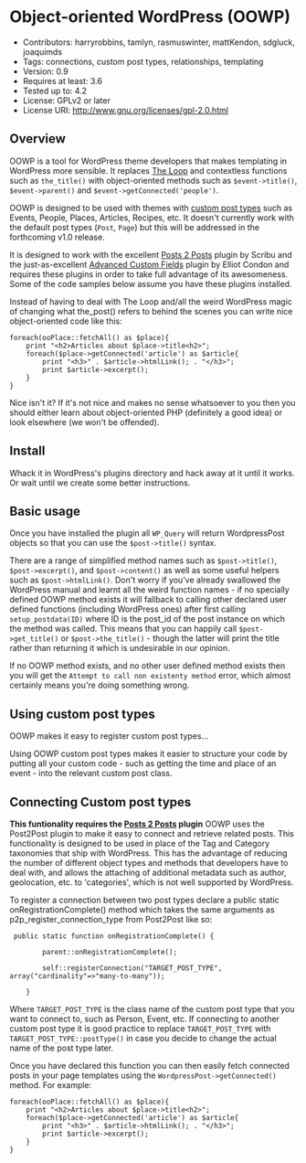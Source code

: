 # Object-oriented WordPress (OOWP)

- Contributors: harryrobbins, tamlyn, rasmuswinter, mattKendon, sdgluck, joaquimds
- Tags: connections, custom post types, relationships, templating
- Version: 0.9
- Requires at least: 3.6
- Tested up to: 4.2
- License: GPLv2 or later
- License URI: http://www.gnu.org/licenses/gpl-2.0.html

## Overview
OOWP is a tool for WordPress theme developers that makes templating in WordPress more sensible. It replaces [The Loop](https://codex.wordpress.org/The_Loop) and contextless functions such as `the_title()` with object-oriented methods such as `$event->title()`, `$event->parent()` and `$event->getConnected('people')`.

OOWP is designed to be used with themes with [custom post types](https://codex.wordpress.org/Post_Types) such as Events, People, Places, Articles, Recipes, etc. It doesn't currently work with the default post types (`Post`, `Page`) but this will be addressed in the forthcoming v1.0 release.

It is designed to work with the excellent [Posts 2 Posts](https://github.com/scribu/wp-posts-to-posts) plugin by Scribu and the just-as-excellent [Advanced Custom Fields](https://github.com/elliotcondon/acf) plugin by Elliot Condon and requires these plugins in order to take full advantage of its awesomeness. Some of the code samples below assume you have these plugins installed.

Instead of having to deal with The Loop and/all the weird WordPress magic of changing what the_post() refers to behind the scenes you can write nice object-oriented code like this:

```
foreach(ooPlace::fetchAll() as $place){
    print "<h2>Articles about $place->title<h2>";
    foreach($place->getConnected('article') as $article{
        print "<h3>" . $article->htmlLink(); . "</h3>";
        print $article->excerpt();
    }
}
```

Nice isn't it? If it's not nice and makes no sense whatsoever to you then you should either learn about object-oriented PHP (definitely a good idea) or look elsewhere (we won't be offended).


## Install
Whack it in WordPress's plugins directory and hack away at it until it works. Or wait until we create some better instructions.

## Basic usage
Once you have installed the plugin all `WP_Query` will return WordpressPost objects so that you can use the `$post->title()` syntax.

There are a range of simplified method names such as `$post->title()`, `$post->excerpt()`, and `$post->content()` as well as some useful helpers such as `$post->htmlLink()`. Don't worry if you've already swallowed the WordPress manual and learnt all the weird function names - if no specially defined OOWP method exists it will fallback to calling other declared user defined functions (including WordPress ones) after first calling `setup_postdata(ID)` where ID is the post_id of the post instance on which the method was called. This means that you can happily call `$post->get_title()` or `$post->the_title()` - though the latter will print the title rather than returning it which is undesirable in our opinion.

If no OOWP method exists, and no other user defined method exists then you will get the `Attempt to call non existenty method` error, which almost certainly means you're doing something wrong.

## Using custom post types
OOWP makes it easy to register custom post types...

Using OOWP custom post types makes it easier to structure your code by putting all your custom code - such as getting the time and place of an event - into the relevant custom post class.

## Connecting Custom post types
**This funtionality requires the [Posts 2 Posts](https://github.com/scribu/wp-posts-to-posts) plugin**
OOWP uses the Post2Post plugin to make it easy to connect and retrieve related posts. This functionality is designed to be used in place of the Tag and Category taxonomies that ship with WordPress. This has the advantage of reducing the number of different object types and methods that developers have to deal with, and allows the attaching of additional metadata such as author, geolocation, etc. to 'categories', which is not well supported by WordPress.

To register a connection between two post types declare a public static onRegistrationComplete() method which takes the same arguments as p2p_register_connection_type from Post2Post like so:

```
 public static function onRegistrationComplete() {

        parent::onRegistrationComplete();

        self::registerConnection("TARGET_POST_TYPE", array("cardinality"=>"many-to-many"));

    }
```

Where `TARGET_POST_TYPE` is the class name of the custom post type that you want to connect to, such as Person, Event, etc. If connecting to another custom post type it is good practice to replace `TARGET_POST_TYPE` with `TARGET_POST_TYPE::postType()` in case you decide to change the actual name of the post type later.

Once you have declared this function you can then easily fetch connected posts in your page templates using the `WordpressPost->getConnected()` method. For example:

```
foreach(ooPlace::fetchAll() as $place){
    print "<h2>Articles about $place->title<h2>";
    foreach($place->getConnected('article') as $article{
        print "<h3>" . $article->htmlLink(); . "</h3>";
        print $article->excerpt();
    }
}
```




